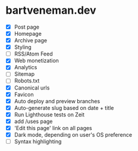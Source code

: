 # bartveneman.dev

- [x] Post page
- [x] Homepage
- [x] Archive page
- [x] Styling
- [ ] RSS/Atom Feed
- [x] Web monetization
- [x] Analytics
- [ ] Sitemap
- [ ] Robots.txt
- [x] Canonical urls
- [x] Favicon
- [x] Auto deploy and preview branches
- [x] Auto-generate slug based on date + title
- [x] Run Lighthouse tests on Zeit
- [x] add /uses page
- [x] 'Edit this page' link on all pages
- [x] Dark mode, depending on user's OS preference
- [ ] Syntax highlighting
